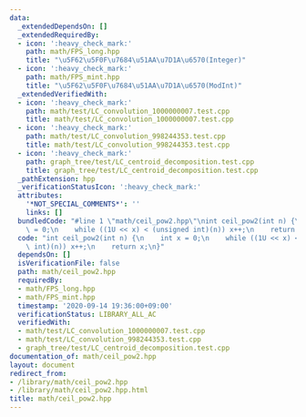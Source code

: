 ```yaml
---
data:
  _extendedDependsOn: []
  _extendedRequiredBy:
  - icon: ':heavy_check_mark:'
    path: math/FPS_long.hpp
    title: "\u5F62\u5F0F\u7684\u51AA\u7D1A\u6570(Integer)"
  - icon: ':heavy_check_mark:'
    path: math/FPS_mint.hpp
    title: "\u5F62\u5F0F\u7684\u51AA\u7D1A\u6570(ModInt)"
  _extendedVerifiedWith:
  - icon: ':heavy_check_mark:'
    path: math/test/LC_convolution_1000000007.test.cpp
    title: math/test/LC_convolution_1000000007.test.cpp
  - icon: ':heavy_check_mark:'
    path: math/test/LC_convolution_998244353.test.cpp
    title: math/test/LC_convolution_998244353.test.cpp
  - icon: ':heavy_check_mark:'
    path: graph_tree/test/LC_centroid_decomposition.test.cpp
    title: graph_tree/test/LC_centroid_decomposition.test.cpp
  _pathExtension: hpp
  _verificationStatusIcon: ':heavy_check_mark:'
  attributes:
    '*NOT_SPECIAL_COMMENTS*': ''
    links: []
  bundledCode: "#line 1 \"math/ceil_pow2.hpp\"\nint ceil_pow2(int n) {\n    int x\
    \ = 0;\n    while ((1U << x) < (unsigned int)(n)) x++;\n    return x;\n}\n"
  code: "int ceil_pow2(int n) {\n    int x = 0;\n    while ((1U << x) < (unsigned\
    \ int)(n)) x++;\n    return x;\n}"
  dependsOn: []
  isVerificationFile: false
  path: math/ceil_pow2.hpp
  requiredBy:
  - math/FPS_long.hpp
  - math/FPS_mint.hpp
  timestamp: '2020-09-14 19:36:00+09:00'
  verificationStatus: LIBRARY_ALL_AC
  verifiedWith:
  - math/test/LC_convolution_1000000007.test.cpp
  - math/test/LC_convolution_998244353.test.cpp
  - graph_tree/test/LC_centroid_decomposition.test.cpp
documentation_of: math/ceil_pow2.hpp
layout: document
redirect_from:
- /library/math/ceil_pow2.hpp
- /library/math/ceil_pow2.hpp.html
title: math/ceil_pow2.hpp
---
```

